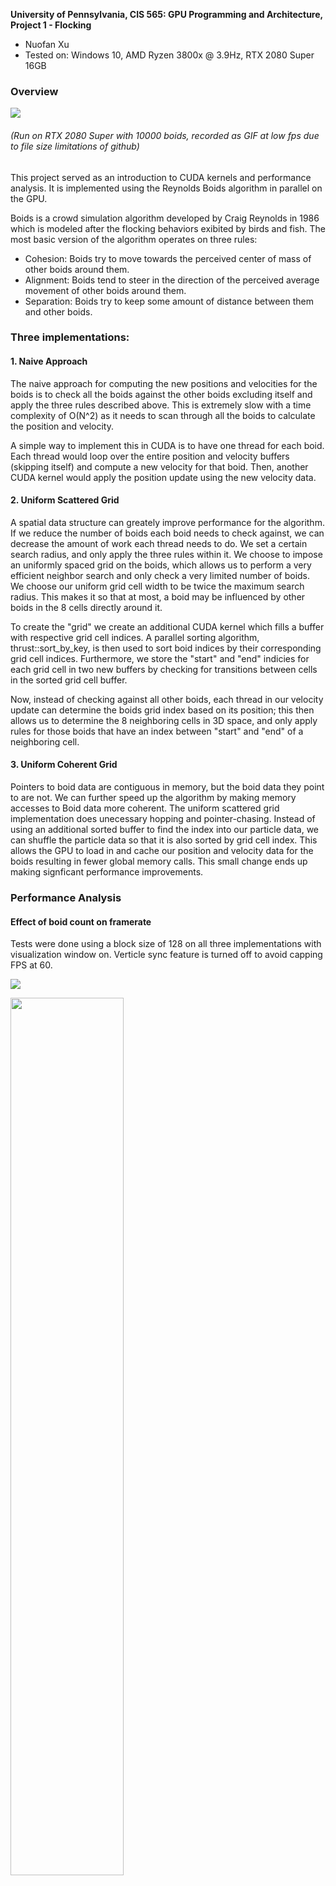 **University of Pennsylvania, CIS 565: GPU Programming and Architecture,
Project 1 -  Flocking**

* Nuofan Xu
* Tested on: Windows 10, AMD Ryzen 3800x @ 3.9Hz, RTX 2080 Super 16GB

### Overview

[![](/images/boids.gif)](https://vimeo.com/233558094)

###### (Run on RTX 2080 Super with 10000 boids, recorded as GIF at low fps due to file size limitations of github)

This project served as an introduction to CUDA kernels and performance analysis. It is implemented using the Reynolds Boids algorithm in parallel on the GPU.

Boids is a crowd simulation algorithm developed by Craig Reynolds in 1986 which is modeled after the flocking behaviors exibited by birds and fish. The most basic version of the algorithm operates on three rules:
* Cohesion: Boids try to move towards the perceived center of mass of other boids around them.
* Alignment: Boids tend to steer in the direction of the perceived average movement of other boids around them.
* Separation: Boids try to keep some amount of distance between them and other boids.

### Three implementations:
#### 1. Naive Approach

The naive approach for computing the new positions and velocities for the boids is to check all the boids against the other boids excluding itself and apply the three rules described above. This is extremely slow with a time complexity of O(N^2) as it needs to scan through all the boids to calculate the position and velocity. 

A simple way to implement this in CUDA is to have one thread for each boid. Each thread would loop over the entire position and velocity buffers (skipping itself) and compute a new velocity for that boid. Then, another CUDA kernel would apply the position update using the new velocity data.

#### 2. Uniform Scattered Grid

A spatial data structure can greately improve performance for the algorithm. If we reduce the number of boids each boid needs to check against, we can decrease the amount of work each thread needs to do. We set a certain search radius, and only apply the three rules within it. We choose to impose an uniformly spaced grid on the boids, which allows us to perform a very efficient neighbor search and only check a very limited number of boids. We choose our uniform grid cell width to be twice the maximum search radius. This makes it so that at most, a boid may be influenced by other boids in the 8 cells directly around it.

To create the "grid" we create an additional CUDA kernel which fills a buffer with respective grid cell indices. A parallel sorting algorithm, thrust::sort_by_key, is then used to sort boid indices by their corresponding grid cell indices. Furthermore, we store the "start" and "end" indicies for each grid cell in two new buffers by checking for transitions between cells in the sorted grid cell buffer.

Now, instead of checking against all other boids, each thread in our velocity update can determine the boids grid index based on its position; this then allows us to determine the 8 neighboring cells in 3D space, and only apply rules for those boids that have an index between "start" and "end" of a neighboring cell.

#### 3. Uniform Coherent Grid

Pointers to boid data are contiguous in memory, but the boid data they point to are not. We can further speed up the algorithm by making memory accesses to Boid data more coherent. The uniform scattered grid implementation does unecessary hopping and pointer-chasing. Instead of using an additional sorted buffer to find the index into our particle data, we can shuffle the particle data so that it is also sorted by grid cell index. This allows the GPU to load in and cache our position and velocity data for the boids resulting in fewer global memory calls. This small change ends up making signficant performance improvements.

### Performance Analysis

#### Effect of boid count on framerate

Tests were done using a block size of 128 on all three implementations with visualization window on. Verticle sync feature is turned off to avoid capping FPS at 60.

![](images/vis_on.PNG)

<img src="images/vis_on_plt.PNG" width="60%" height="60%">

Tests were also done using a block size of 128 on all three implementations with visualization window off.

![](images/vis_off.PNG)

<img src="images/vis_off_plt.PNG" width="60%" height="60%">

##### The Naive implementation stops working for >= 480,000 Boids as the CUDA kernels refused to launch with such high boid counts.

As would be expected, as the number of boids increases, all three implementations suffer slowdowns due to the increaing amount of calculations that need to be done, with or without the visulization window. There are some interesting oberservations from those graphs. We can see that using the Uniform Scattered Grid implementation greatly improves performance compared to the naive approach, and then the Uniform Coherent Grid implementation surpasses even that in terms of performance. Intuitively, this makes sense. Uniform Scattered Grid reduces the number of boids that have to be checked against for each boid by setting up a search radius. Uniform Coherent Grid provides coherent memory for boids data, making the memory access faster because of better caching and reduction in the number of calls to global memory. In general, framerate of simulation without visualization is higher, but the trend is the same, and the result converges as the boid count increases (at lower FPS).  

#### Effect of block size on framerate

Tests were done using 5000 boids on all three implementations with visualization window off.

![](images/block_size.PNG)

<img src="images/block_size_plt.PNG" width="60%" height="60%">

From the graph we can see that block size barely affects Uniform Coherent Grid implementation. Generally speaking, the increase of block size decreases the performance of Boid simulation. This might be because smaller blocks mean a larger number of blocks. With increasing number of warps in its own block, we gradually lose the performance benefits of shared memory within a block and instead need to allocate memory for each of our very many blocks.

The blocksize doesn't affect Uniform Scattered and Uniform Coherent Grid implementations as much as it affects Naive implementation. My guess is that there are more memory accesses from different blocks in Naive approach and the performance benefit of accessing shared memory is weighted less. 

#### Effect of changing search radius (26/8 neighboring cells) and grid cell size

![](images/neighboring.PNG)

As can be seen in the table above, an increase in the number of neighboring grid cells we check results in a lower framerate, same as an increase in cell width. The former is easy to understand - the more boids we have to check against the current boid, the more calculation and memory accesses that need to be done. The latter is because that more boids will likely be covered in those bigger cells. By cutting cell width to half and checking 26 neighboring cells, we essentially just increase the overhead for maintaining the grid without a significant reduction in the number of boids we check. It is possible to achieve a better framerate by increasing 'cell width' and decreasing 'the number of neighboring grid cells that have to be checked', although it is achieved mainly by reducing the number of boids to check (less memory accesses and calcualtions).

### Feedback

Any feedback on errors in the above analysis or any other places is appreciated.